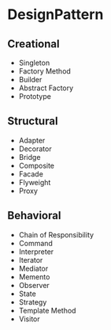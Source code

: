 # DesignPattern
## Creational 
   * Singleton
   * Factory Method
   * Builder
   * Abstract Factory
   * Prototype
## Structural
   * Adapter
   * Decorator
   * Bridge
   * Composite
   * Facade
   * Flyweight
   * Proxy
## Behavioral
   * Chain of Responsibility
   * Command
   * Interpreter
   * Iterator
   * Mediator
   * Memento   
   * Observer
   * State
   * Strategy
   * Template Method
   * Visitor